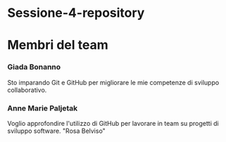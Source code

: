 # Sessione-4-repository

# Membri del team

### Giada Bonanno
Sto imparando Git e GitHub per migliorare le mie competenze di sviluppo collaborativo.
### Anne Marie Paljetak
Voglio approfondire l'utilizzo di GitHub per lavorare in team su progetti di sviluppo software.
"Rosa Belviso" 
